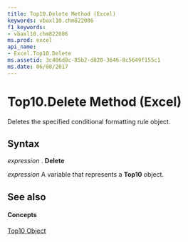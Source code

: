 ```yaml
---
title: Top10.Delete Method (Excel)
keywords: vbaxl10.chm822086
f1_keywords:
- vbaxl10.chm822086
ms.prod: excel
api_name:
- Excel.Top10.Delete
ms.assetid: 3c406d8c-85b2-d820-3646-8c5649f155c1
ms.date: 06/08/2017
---
```



# Top10.Delete Method (Excel)

Deletes the specified conditional formatting rule object.


## Syntax

 _expression_ . **Delete**

 _expression_ A variable that represents a **Top10** object.


## See also


#### Concepts


[Top10 Object](top10-object-excel.md)

